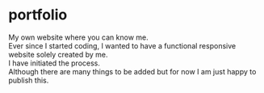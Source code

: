 # portfolio
My own website where you can know me.<br />
Ever since I started coding, I wanted to have a functional responsive website solely created by me. <br />
I have initiated the process. <br />
Although there are many things to be added but for now I am just happy to publish this. <br />
